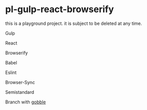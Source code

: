 # pl-gulp-react-browserify

this is a playground project.
it is subject to be deleted at any time.


Gulp

React

Browserify

Babel

Eslint

Browser-Sync

Semistandard


Branch with [gobble](https://github.com/AlexKVal/pl-gulp-react-browserify/tree/gobble)
